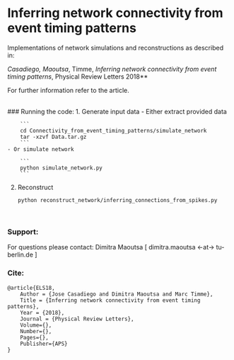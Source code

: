 # Inferring network connectivity from event timing patterns

Implementations of network simulations and reconstructions as described in:


**Casadiego*, Maoutsa*, Timme, _Inferring network connectivity from event timing patterns_, Physical Review Letters 2018**  

For further information refer to the article.


<br>
### Running the code:
1. Generate input data
    - Either extract provided data
    
        ```
        cd Connectivity_from_event_timing_patterns/simulate_network
        tar -xzvf Data.tar.gz
        ```
    - Or simulate network 
    
        ```
        python simulate_network.py
        ```
2. Reconstruct
    ```
    python reconstruct_network/inferring_connections_from_spikes.py
    
    ```


<br>

### Support:
For questions please contact: Dimitra Maoutsa [ dimitra.maoutsa <-at-> tu-berlin.de ] 

### Cite:
```
@article{ELS18,
    Author = {Jose Casadiego and Dimitra Maoutsa and Marc Timme},
    Title = {Inferring network connectivity from event timing patterns},
    Year = {2018},
    Journal = {Physical Review Letters},
    Volume={},
    Number={},
    Pages={},
    Publisher={APS}
}
```